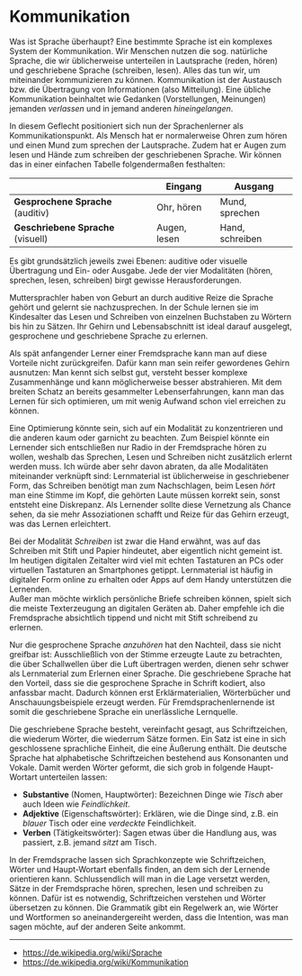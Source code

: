 # Kommunikation

Was ist Sprache überhaupt?
Eine bestimmte Sprache ist ein komplexes System der Kommunikation.
Wir Menschen nutzen die sog. natürliche Sprache, die wir üblicherweise unterteilen in Lautsprache (reden, hören) und geschriebene Sprache (schreiben, lesen).
Alles das tun wir, um miteinander kommunizieren zu können.
Kommunikation ist der Austausch bzw. die Übertragung von Informationen (also Mitteilung).
Eine übliche Kommunikation beinhaltet wie Gedanken (Vorstellungen, Meinungen) jemanden *verlassen* und in jemand anderen *hineingelangen*.

In diesem Geflecht positioniert sich nun der Sprachenlerner als Kommunikationspunkt.
Als Mensch hat er normalerweise Ohren zum hören und einen Mund zum sprechen der Lautsprache.
Zudem hat er Augen zum lesen und Hände zum schreiben der geschriebenen Sprache.
Wir können das in einer einfachen Tabelle folgendermaßen festhalten:

|                      | <i class="fa fa-sign-in-alt"></i> Eingang | <i class="fa fa-sign-out-alt"></i> Ausgang |
|----------------------|---------|---------|
| <i class="fa fa-comments"></i> **Gesprochene Sprache** (auditiv)  | <i class="fa fa-assistive-listening-systems"></i> Ohr, hören     | <i class="fa fa-bullhorn"></i> Mund, sprechen    |
| <i class="fa fa-file-alt"></i> **Geschriebene Sprache** (visuell) | <i class="fa fa-eye"></i> Augen, lesen   | <i class="fa fa-keyboard"></i> <i class="fa fa-pencil-alt"></i> Hand, schreiben    |

Es gibt grundsätzlich jeweils zwei Ebenen: auditive oder visuelle Übertragung und Ein- oder Ausgabe.
Jede der vier Modalitäten (hören, sprechen, lesen, schreiben) birgt gewisse Herausforderungen.

Muttersprachler haben von Geburt an durch auditive Reize die Sprache gehört und gelernt sie nachzusprechen.
In der Schule lernen sie im Kindesalter das Lesen und Schreiben von einzelnen Buchstaben zu Wörtern bis hin zu Sätzen.
Ihr Gehirn und Lebensabschnitt ist ideal darauf ausgelegt, gesprochene und geschriebene Sprache zu erlernen.

Als spät anfangender Lerner einer Fremdsprache kann man auf diese Vorteile nicht zurückgreifen.
Dafür kann man sein reifer gewordenes Gehirn ausnutzen: Man kennt sich selbst gut, versteht besser komplexe Zusammenhänge und kann möglicherweise besser abstrahieren.
Mit dem breiten Schatz an bereits gesammelter Lebenserfahrungen, kann man das Lernen für sich optimieren, um mit wenig Aufwand schon viel erreichen zu können.

Eine Optimierung könnte sein, sich auf ein Modalität zu konzentrieren und die anderen kaum oder garnicht zu beachten.
Zum Beispiel könnte ein Lernender sich entschließen nur Radio in der Fremdsprache hören zu wollen, weshalb das Sprechen, Lesen und Schreiben nicht zusätzlich erlernt werden muss.
Ich würde aber sehr davon abraten, da alle Modalitäten miteinander verknüpft sind: Lernmaterial ist üblicherweise in geschriebener Form, das Schreiben benötigt man zum Nachschlagen, beim Lesen *hört* man eine Stimme im Kopf, die gehörten Laute müssen korrekt sein, sonst entsteht eine Diskrepanz.
Als Lernender sollte diese Vernetzung als Chance sehen, da sie mehr Assoziationen schafft und Reize für das Gehirn erzeugt, was das Lernen erleichtert.

Bei der Modalität *Schreiben* ist zwar die Hand erwähnt, was auf das Schreiben mit Stift und Papier hindeutet, aber eigentlich nicht gemeint ist.
Im heutigen digitalen Zeitalter wird viel mit echten Tastaturen an PCs oder virtuellen Tastaturen an Smartphones getippt.
Lernmaterial ist häufig in digitaler Form online zu erhalten oder Apps auf dem Handy unterstützen die Lernenden.  
Außer man möchte wirklich persönliche Briefe schreiben können, spielt sich die meiste Texterzeugung an digitalen Geräten ab.
Daher empfehle ich die Fremdsprache absichtlich tippend und nicht mit Stift schreibend zu erlernen.


Nur die gesprochene Sprache *anzuhören* hat den Nachteil, dass sie nicht greifbar ist:
Ausschließlich von der Stimme erzeugte Laute zu betrachten, die über Schallwellen über die Luft übertragen werden, dienen sehr schwer als Lernmaterial zum Erlernen einer Sprache.
Die geschriebene Sprache hat den Vorteil, dass sie die gesprochene Sprache in Schrift kodiert, also anfassbar macht.
Dadurch können erst Erklärmaterialien, Wörterbücher und Anschauungsbeispiele erzeugt werden.
Für Fremdsprachenlernende ist somit die geschriebene Sprache ein unerlässliche Lernquelle.


Die geschriebene Sprache besteht, vereinfacht gesagt, aus Schriftzeichen, die wiederum Wörter, die wiederrum Sätze formen.
Ein Satz ist eine in sich geschlossene sprachliche Einheit, die eine Äußerung enthält.
Die deutsche Sprache hat alphabetische Schriftzeichen bestehend aus Konsonanten und Vokale.
Damit werden Wörter geformt, die sich grob in folgende Haupt-Wortart unterteilen lassen:
* **Substantive** (Nomen, Hauptwörter): Bezeichnen Dinge wie *Tisch* aber auch Ideen wie *Feindlichkeit*.
* **Adjektive** (Eigenschaftswörter): Erklären, wie die Dinge sind, z.B. ein *blauer* Tisch oder eine *verdeckte* Feindlichkeit.
* **Verben** (Tätigkeitswörter): Sagen etwas über die Handlung aus, was passiert, z.B. jemand *sitzt* am Tisch.

In der Fremdsprache lassen sich Sprachkonzepte wie Schriftzeichen, Wörter und Haupt-Wortart ebenfalls finden, an dem sich der Lernende orientieren kann.
Schlussendlich will man in die Lage versetzt werden, Sätze in der Fremdsprache hören, sprechen, lesen und schreiben zu können.
Dafür ist es notwendig, Schriftzeichen verstehen und Wörter übersetzen zu können.
Die Grammatik gibt ein Regelwerk an, wie Wörter und Wortformen so aneinandergereiht werden, dass die Intention, was man sagen möchte, auf der anderen Seite ankommt.

<!-- TODO: sprache nuancen abstufungen -->

---

* <https://de.wikipedia.org/wiki/Sprache>
* <https://de.wikipedia.org/wiki/Kommunikation>
